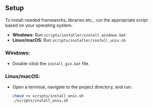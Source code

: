 ## Setup

To install needed frameworks, libraries etc., run the appropriate script based on your operating system:

- **Windows**: Run `scripts/installer/install_windows.bat`
- **Linux/macOS**: Run `scripts/installer/install_unix.sh`

### Windows:
- Double-click the `install_gin.bat` file.

### Linux/macOS:
- Open a terminal, navigate to the project directory, and run:
  ```bash
  chmod +x scripts/install_unix.sh
  ./scripts/install_unix.sh
